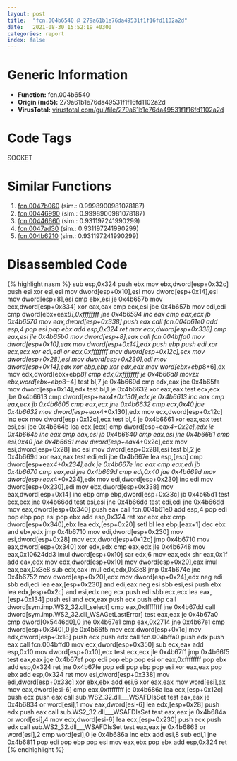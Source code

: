 ```yaml
---
layout: post
title:  "fcn.004b6540 @ 279a61b1e76da49531f1f16fd1102a2d"
date:   2021-08-30 15:52:19 +0300
categories: report
index: false
---
```


# Generic Information
- **Function:** fcn.004b6540
- **Origin (md5):** 279a61b1e76da49531f1f16fd1102a2d
- **VirusTotal:** [virustotal.com/gui/file/279a61b1e76da49531f1f16fd1102a2d][virustotal_ref]

# Code Tags
<span class="tag" id="SOCKET">SOCKET</span>


# Similar Functions

1. [fcn.0047b060][similar_1_ref] (sim.: 0.9998900981078187)
2. [fcn.00446990][similar_2_ref] (sim.: 0.9998900981078187)
3. [fcn.00446660][similar_3_ref] (sim.: 0.931197241990299)
4. [fcn.0047ad30][similar_4_ref] (sim.: 0.931197241990299)
5. [fcn.004b6210][similar_5_ref] (sim.: 0.931197241990299)


# Disassembled Code

{% highlight nasm %}
sub esp,0x324
push ebx
mov ebx,dword[esp+0x32c]
push esi
xor esi,esi
mov dword[esp+0x10],esi
mov dword[esp+0x14],esi
mov dword[esp+8],esi
cmp ebx,esi
je 0x4b657b
mov ecx,dword[esp+0x334]
xor eax,eax
cmp ecx,esi
jbe 0x4b657b
mov edi,edi
cmp dword[ebx+eax*8],0xffffffff
jne 0x4b6594
inc eax
cmp eax,ecx
jb 0x4b6570
mov eax,dword[esp+0x338]
push eax
call fcn.004b61e0
add esp,4
pop esi
pop ebx
add esp,0x324
ret
mov eax,dword[esp+0x338]
cmp eax,esi
jle 0x4b65b0
mov dword[esp+8],eax
call fcn.004bffa0
mov dword[esp+0x10],eax
mov dword[esp+0x14],edx
push ebp
push edi
xor ecx,ecx
xor edi,edi
or eax,0xffffffff
mov dword[esp+0x12c],ecx
mov dword[esp+0x28],esi
mov dword[esp+0x230],edi
mov dword[esp+0x14],eax
xor ebp,ebp
xor edx,edx
mov word[ebx+ebp*8+6],dx
mov edx,dword[ebx+ebp*8]
cmp edx,0xffffffff
je 0x4b66a8
movzx ebx,word[ebx+ebp*8+4]
test bl,7
je 0x4b669d
cmp edx,eax
jbe 0x4b65fa
mov dword[esp+0x14],edx
test bl,1
je 0x4b6632
xor eax,eax
test ecx,ecx
jbe 0x4b6613
cmp dword[esp+eax*4+0x130],edx
je 0x4b6613
inc eax
cmp eax,ecx
jb 0x4b6605
cmp eax,ecx
jne 0x4b6632
cmp ecx,0x40
jae 0x4b6632
mov dword[esp+eax*4+0x130],edx
mov ecx,dword[esp+0x12c]
inc ecx
mov dword[esp+0x12c],ecx
test bl,4
je 0x4b6661
xor eax,eax
test esi,esi
jbe 0x4b664b
lea ecx,[ecx]
cmp dword[esp+eax*4+0x2c],edx
je 0x4b664b
inc eax
cmp eax,esi
jb 0x4b6640
cmp eax,esi
jne 0x4b6661
cmp esi,0x40
jae 0x4b6661
mov dword[esp+eax*4+0x2c],edx
mov esi,dword[esp+0x28]
inc esi
mov dword[esp+0x28],esi
test bl,2
je 0x4b669d
xor eax,eax
test edi,edi
jbe 0x4b667e
lea esp,[esp]
cmp dword[esp+eax*4+0x234],edx
je 0x4b667e
inc eax
cmp eax,edi
jb 0x4b6670
cmp eax,edi
jne 0x4b669d
cmp edi,0x40
jae 0x4b669d
mov dword[esp+eax*4+0x234],edx
mov edi,dword[esp+0x230]
inc edi
mov dword[esp+0x230],edi
mov ebx,dword[esp+0x338]
mov eax,dword[esp+0x14]
inc ebp
cmp ebp,dword[esp+0x33c]
jb 0x4b65d1
test ecx,ecx
jne 0x4b66dd
test esi,esi
jne 0x4b66dd
test edi,edi
jne 0x4b66dd
mov eax,dword[esp+0x340]
push eax
call fcn.004b61e0
add esp,4
pop edi
pop ebp
pop esi
pop ebx
add esp,0x324
ret
xor ebx,ebx
cmp dword[esp+0x340],ebx
lea edx,[esp+0x20]
setl bl
lea ebp,[eax+1]
dec ebx
and ebx,edx
jmp 0x4b6710
mov edi,dword[esp+0x230]
mov esi,dword[esp+0x28]
mov ecx,dword[esp+0x12c]
jmp 0x4b6710
mov eax,dword[esp+0x340]
xor edx,edx
cmp eax,edx
jle 0x4b6748
mov eax,0x10624dd3
imul dword[esp+0x10]
sar edx,6
mov eax,edx
shr eax,0x1f
add eax,edx
mov edx,dword[esp+0x10]
mov dword[esp+0x20],eax
imul eax,eax,0x3e8
sub edx,eax
imul edx,edx,0x3e8
jmp 0x4b674e
jne 0x4b6752
mov dword[esp+0x20],edx
mov dword[esp+0x24],edx
neg edi
sbb edi,edi
lea eax,[esp+0x230]
and edi,eax
neg esi
sbb esi,esi
push ebx
lea edx,[esp+0x2c]
and esi,edx
neg ecx
push edi
sbb ecx,ecx
lea eax,[esp+0x134]
push esi
and ecx,eax
push ecx
push ebp
call dword[sym.imp.WS2_32.dll_select]
cmp eax,0xffffffff
jne 0x4b67dd
call dword[sym.imp.WS2_32.dll_WSAGetLastError]
test eax,eax
je 0x4b67a0
cmp dword[0x5446d0],0
jne 0x4b67e1
cmp eax,0x2714
jne 0x4b67e1
cmp dword[esp+0x340],0
jle 0x4b66f5
mov ecx,dword[esp+0x1c]
mov edx,dword[esp+0x18]
push ecx
push edx
call fcn.004bffa0
push edx
push eax
call fcn.004bffd0
mov ecx,dword[esp+0x350]
sub ecx,eax
add esp,0x10
mov dword[esp+0x10],ecx
test ecx,ecx
jle 0x4b67f1
jmp 0x4b66f5
test eax,eax
jge 0x4b67ef
pop edi
pop ebp
pop esi
or eax,0xffffffff
pop ebx
add esp,0x324
ret
jne 0x4b67fe
pop edi
pop ebp
pop esi
xor eax,eax
pop ebx
add esp,0x324
ret
mov esi,dword[esp+0x338]
mov edi,dword[esp+0x33c]
xor ebx,ebx
add esi,6
xor eax,eax
mov word[esi],ax
mov eax,dword[esi-6]
cmp eax,0xffffffff
je 0x4b686a
lea ecx,[esp+0x12c]
push ecx
push eax
call sub.WS2_32.dll___WSAFDIsSet
test eax,eax
je 0x4b6834
or word[esi],1
mov eax,dword[esi-6]
lea edx,[esp+0x28]
push edx
push eax
call sub.WS2_32.dll___WSAFDIsSet
test eax,eax
je 0x4b684a
or word[esi],4
mov edx,dword[esi-6]
lea ecx,[esp+0x230]
push ecx
push edx
call sub.WS2_32.dll___WSAFDIsSet
test eax,eax
je 0x4b6863
or word[esi],2
cmp word[esi],0
je 0x4b686a
inc ebx
add esi,8
sub edi,1
jne 0x4b6811
pop edi
pop ebp
pop esi
mov eax,ebx
pop ebx
add esp,0x324
ret
{% endhighlight %}


[similar_1_ref]: /report/fcn.0047b060@be7fba7cc724acf4ae2900d99e0fc9c3
[similar_2_ref]: /report/fcn.00446990@289859175c221b107317af7727d26c17
[similar_3_ref]: /report/fcn.00446660@289859175c221b107317af7727d26c17
[similar_4_ref]: /report/fcn.0047ad30@be7fba7cc724acf4ae2900d99e0fc9c3
[similar_5_ref]: /report/fcn.004b6210@279a61b1e76da49531f1f16fd1102a2d
[virustotal_ref]: https://www.virustotal.com/gui/file/279a61b1e76da49531f1f16fd1102a2d